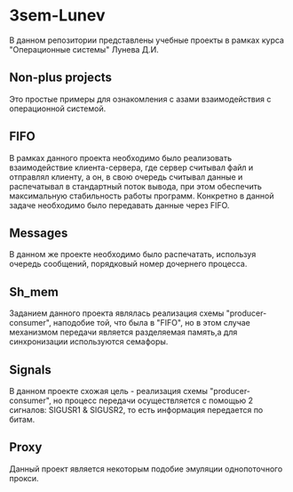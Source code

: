 # 3sem-Lunev
В данном репозитории представлены учебные проекты в рамках курса "Операционные системы" Лунева Д.И.

## Non-plus projects
Это простые примеры для ознакомления с азами взаимодействия с операционной системой.
## FIFO
В рамках данного проекта необходимо было реализовать взаимодействие клиента-сервера, где сервер считывал файл и отправлял клиенту, а он, в свою очередь считывал данные и распечатывал в стандартный поток вывода, при этом обеспечить максимальную стабильность работы программ. Конкретно в данной задаче необходимо было передавать данные через FIFO.
## Messages
В данном же проекте необходимо было распечатать, используя очередь сообщений, порядковый номер дочернего процесса. 
## Sh_mem
Заданием данного проекта являлась реализация схемы "producer-consumer", наподобие той, что была в "FIFO", но в этом случае механизмом передачи является разделяемая память,а для синхронизации используются семафоры. 
## Signals
В данном проекте схожая цель - реализация схемы "producer-consumer", но процесс передачи осуществляется с помощью 2 сигналов: SIGUSR1 & SIGUSR2, то есть информация передается по битам.
## Proxy 
Данный проект является некоторым подобие эмуляции однопоточного прокси. 
